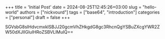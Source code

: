 +++
title = 'Initial Post'
date = 2024-08-25T12:45:26+03:00
slug = "hello-world"
authors = ["nickvourd"]
tags = ["base64", "introduction"]
categories = ["personal"]
draft = false
+++

SGVsbG8sIHdvcmxkISBJJ20gcmVhZHkgdG8gc3RhcnQgYSBuZXcgYWR2ZW50dXJlIGluIHRoZSBVLlMuIQ==

